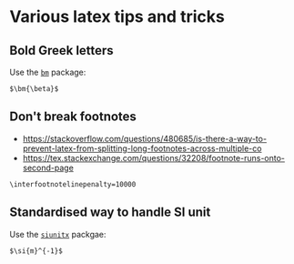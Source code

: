 # Various latex tips and tricks


## Bold Greek letters

Use the [`bm`][bm] package:

~~~~
$\bm{\beta}$
~~~~

## Don't break footnotes

- https://stackoverflow.com/questions/480685/is-there-a-way-to-prevent-latex-from-splitting-long-footnotes-across-multiple-co
- https://tex.stackexchange.com/questions/32208/footnote-runs-onto-second-page

~~~~
\interfootnotelinepenalty=10000
~~~~

## Standardised way to handle SI unit

Use the [`siunitx`][siunitx] packgae:

~~~~
$\si{m}^{-1}$
~~~~



[siunitx]: ./packages/siunitx/siunitx.md
[bm]: ./packages/bm/bm.md
